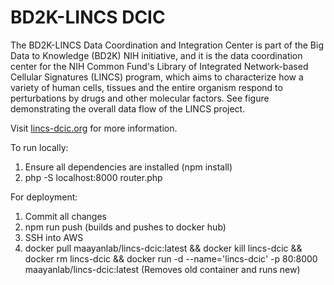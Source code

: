 BD2K-LINCS DCIC
=
The BD2K-LINCS Data Coordination and Integration Center is part of the Big Data to Knowledge (BD2K) NIH initiative, and it is the data coordination center for the NIH Common Fund's Library of Integrated Network-based Cellular Signatures (LINCS) program, which aims to characterize how a variety of human cells, tissues and the entire organism respond to perturbations by drugs and other molecular factors. See figure demonstrating the overall data flow of the LINCS project.

Visit [lincs-dcic.org](http://lincs-dcic.org/#/) for more information.

To run locally:

1) Ensure all dependencies are installed (npm install)
2) php -S localhost:8000 router.php

For deployment:

1) Commit all changes
2) npm run push (builds and pushes to docker hub)
3) SSH into AWS
4) docker pull maayanlab/lincs-dcic:latest && docker kill lincs-dcic && docker rm lincs-dcic && docker run -d --name='lincs-dcic' -p 80:8000 maayanlab/lincs-dcic:latest (Removes old container and runs new)
